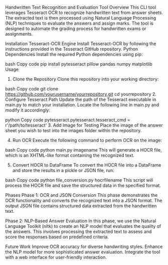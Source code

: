 Handwritten Text Recognition and Evaluation Tool
Overview
This CLI tool leverages Tesseract OCR to recognize handwritten text from answer sheets. The extracted text is then processed using Natural Language Processing (NLP) techniques to evaluate the answers and assign marks. The tool is designed to automate the grading process for handwritten exams or assignments.

Installation
Tesseract-OCR Engine
Install Tesseract-OCR by following the instructions provided in the Tesseract GitHub repository.
Python Dependencies
Install the required Python dependencies using pip:

bash
Copy code
pip install pytesseract pillow pandas numpy matplotlib
Usage
1. Clone the Repository
Clone this repository into your working directory:

bash
Copy code
git clone https://github.com/yourusername/yourrepository.git
cd yourrepository
2. Configure Tesseract Path
Update the path of the Tesseract executable in main.py to match your installation. Locate the following line in main.py and modify it accordingly:

python
Copy code
pytesseract.pytesseract.tesseract_cmd = r'/path/to/tesseract'
3. Add Image for Testing
Place the image of the answer sheet you wish to test into the images folder within the repository.

4. Run OCR
Execute the following command to perform OCR on the image:

bash
Copy code
python main.py imagename
This will generate a HOCR file, which is an XHTML-like format containing the recognized text.

5. Convert HOCR to DataFrame
To convert the HOCR file into a DataFrame and store the results in a pickle or JSON file, run:

bash
Copy code
python file_conversion.py hocrfilename
This script will process the HOCR file and save the structured data in the specified format.

Phases
Phase 1: OCR and JSON Conversion
This phase demonstrates the OCR functionality and converts the recognized text into a JSON format. The output JSON file contains structured data extracted from the handwritten text.

Phase 2: NLP-Based Answer Evaluation
In this phase, we use the Natural Language Toolkit (nltk) to create an NLP model that evaluates the quality of the answers. This involves processing the extracted text to assess and score the responses based on predefined criteria.

Future Work
Improve OCR accuracy for diverse handwriting styles.
Enhance the NLP model for more sophisticated answer evaluation.
Integrate the tool with a web interface for user-friendly interaction.